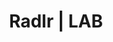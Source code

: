 ---
title: "Radlr | LAB"
description: "Radlr Documentation"
type: "page"
layout: "lab"
draft: false
isLab: true
---
